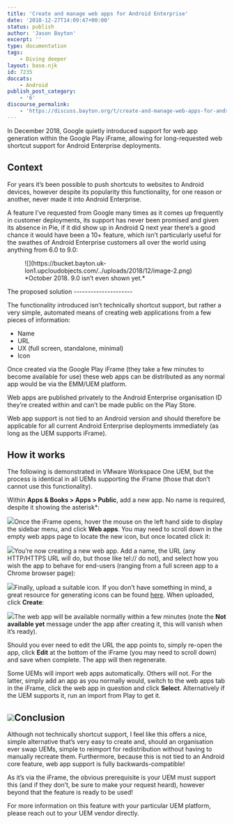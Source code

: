```yaml
---
title: 'Create and manage web apps for Android Enterprise'
date: '2018-12-27T14:09:47+00:00'
status: publish
author: 'Jason Bayton'
excerpt: ''
type: documentation
tags: 
    - Diving deeper
layout: base.njk
id: 7235
doccats:
    - Android
publish_post_category:
    - '6'
discourse_permalink:
    - 'https://discuss.bayton.org/t/create-and-manage-web-apps-for-android-enterprise/250'
---
```

In December 2018, Google quietly introduced support for web app generation within the Google Play iFrame, allowing for long-requested web shortcut support for Android Enterprise deployments.

Context
-------

For years it’s been possible to push shortcuts to websites to Android devices, however despite its popularity this functionality, for one reason or another, never made it into Android Enterprise.

A feature I’ve requested from Google many times as it comes up frequently in customer deployments, its support has never been promised and given its absence in Pie, if it did show up in Android Q next year there’s a good chance it would have been a 10+ feature, which isn’t particularly useful for the swathes of Android Enterprise customers all over the world using anything from 6.0 to 9.0:

<figure class="wp-block-image">![](https://bucket.bayton.uk-lon1.upcloudobjects.com/../uploads/2018/12/image-2.png)<figcaption>*October 2018. 9.0 isn’t even shown yet.*</figcaption></figure>The proposed solution
---------------------

The functionality introduced isn’t technically shortcut support, but rather a very simple, automated means of creating web applications from a few pieces of information:

- Name
- URL
- UX (full screen, standalone, minimal)
- Icon

Once created via the Google Play iFrame (they take a few minutes to become available for use) these web apps can be distributed as any normal app would be via the EMM/UEM platform.

Web apps are published privately to the Android Enterprise organisation ID they’re created within and can’t be made public on the Play Store.

Web app support is not tied to an Android version and should therefore be applicable for all current Android Enterprise deployments immediately (as long as the UEM supports iFrame).

How it works
------------

The following is demonstrated in VMware Workspace One UEM, but the process is identical in all UEMs supporting the iFrame (those that don’t cannot use this functionality).

Within **Apps &amp; Books &gt; Apps &gt; Public**, add a new app. No name is required, despite it showing the asterisk\*:

![](https://bucket.bayton.uk-lon1.upcloudobjects.com/../uploads/2018/12/2018-12-27-14.30.06.gif)Once the iFrame opens, hover the mouse on the left hand side to display the sidebar menu, and click **Web apps**. You may need to scroll down in the empty web apps page to locate the new icon, but once located click it:

![](https://bucket.bayton.uk-lon1.upcloudobjects.com/../uploads/2018/12/2018-12-27-14.32.31.gif)You’re now creating a new web app. Add a name, the URL (any HTTP/HTTPS URL will do, but those like tel:// do not), and select how you wish the app to behave for end-users (ranging from a full screen app to a Chrome browser page):

![](https://bucket.bayton.uk-lon1.upcloudobjects.com/../uploads/2018/12/2018-12-27-14.33.01.gif)Finally, upload a suitable icon. If you don’t have something in mind, a great resource for generating icons can be found [here](https://romannurik.github.io/AndroidAssetStudio/icons-launcher.html). When uploaded, click **Create**:

![](https://bucket.bayton.uk-lon1.upcloudobjects.com/../uploads/2018/12/2018-12-27-14.35.49.gif)The web app will be available normally within a few minutes (note the **Not available yet** message under the app after creating it, this will vanish when it’s ready).

Should you ever need to edit the URL the app points to, simply re-open the app, click **Edit** at the bottom of the iFrame (you may need to scroll down) and save when complete. The app will then regenerate.

Some UEMs will import web apps automatically. Others will not. For the latter, simply add an app as you normally would, switch to the web apps tab in the iFrame, click the web app in question and click **Select**. Alternatively if the UEM supports it, run an import from Play to get it.

![](https://bucket.bayton.uk-lon1.upcloudobjects.com/../uploads/2018/12/image-3.png)Conclusion
----------

Although not technically shortcut support, I feel like this offers a nice, simple alternative that’s very easy to create and, should an organisation ever swap UEMs, simple to reimport for redistribution without having to manually recreate them. Furthermore, because this is not tied to an Android core feature, web app support is fully backwards-compatible!

As it’s via the iFrame, the obvious prerequisite is your UEM must support this (and if they don’t, be sure to make your request heard), however beyond that the feature is ready to be used!

For more information on this feature with your particular UEM platform, please reach out to your UEM vendor directly.
